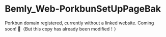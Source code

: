 # Bemly_Web-PorkbunSetUpPageBak
Porkbun domain registered, currently without a linked website. Coming soon! 🚀（But this copy has already been modified！）
